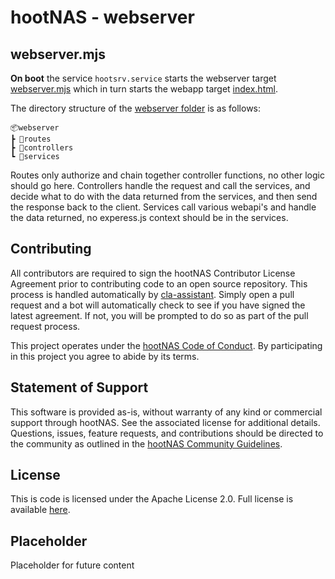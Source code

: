 # hootNAS - webserver

## webserver.mjs

**On boot** the service `hootsrv.service` starts the webserver target 
[webserver.mjs](./webserver.mjs) which in turn starts the webapp 
target [index.html](/webapp/dist/index.html).

The directory structure of the [webserver folder](/webserver/) is as follows: 

    📦webserver
    ┣ 📂routes
    ┣ 📂controllers
    ┗ 📂services

Routes only authorize and chain together controller functions, no other logic 
should go here. Controllers handle the request and call the services, and 
decide what to do with the data returned from the services, and then send the 
response back to the client. Services call various webapi's and handle the 
data returned, no experess.js context should be in the services.

## Contributing

All contributors are required to sign the hootNAS Contributor 
License Agreement prior to contributing code to an open source repository. This 
process is handled automatically by [cla-assistant](https://cla-assistant.io/). 
Simply open a pull request and a bot will automatically check to see if you 
have signed the latest agreement. If not, you will be prompted to do so as part 
of the pull request process. 

This project operates under the [hootNAS Code of Conduct](#placeholder). By 
participating in this project you agree to abide by its terms. 

## Statement of Support

This software is provided as-is, without warranty of any kind or commercial 
support through hootNAS. See the associated license for additional details. 
Questions, issues, feature requests, and contributions should be directed to 
the community as outlined in the [hootNAS Community Guidelines](#placeholder).

## License

This is code is licensed under the Apache License 2.0. Full license is 
available [here](/LICENSE).

## Placeholder

Placeholder for future content
